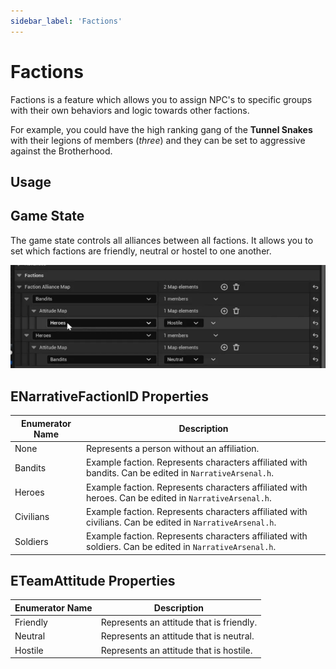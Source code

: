 ```yaml
---
sidebar_label: 'Factions'
---
```


# Factions

Factions is a feature which allows you to assign NPC's to specific groups with their own behaviors and logic towards other factions.

For example, you could have the high ranking gang of the **Tunnel Snakes** with their legions of members (_three_) and they can be set to aggressive against the Brotherhood.

## Usage

## Game State

The game state controls all alliances between all factions. It allows you to set which factions are friendly, neutral or hostel to one another.

![gamestate-faction.webp](..%2F..%2F..%2Fstatic%2Fimg%2Ffactions%2Fgamestate-faction.webp)

## ENarrativeFactionID Properties

| Enumerator Name | Description                                                                                              |
|-----------------|----------------------------------------------------------------------------------------------------------|
| None            | Represents a person without an affiliation.                                                              |
| Bandits         | Example faction. Represents characters affiliated with bandits. Can be edited in `NarrativeArsenal.h`.   |
| Heroes          | Example faction. Represents characters affiliated with heroes. Can be edited in `NarrativeArsenal.h`.    |
| Civilians       | Example faction. Represents characters affiliated with civilians. Can be edited in `NarrativeArsenal.h`. |
| Soldiers        | Example faction. Represents characters affiliated with soldiers. Can be edited in `NarrativeArsenal.h`.  |


## ETeamAttitude Properties

| Enumerator Name | Description                                 |
|-----------------|---------------------------------------------|
| Friendly        | Represents an attitude that is friendly.    |
| Neutral         | Represents an attitude that is neutral.     |
| Hostile         | Represents an attitude that is hostile.     |

